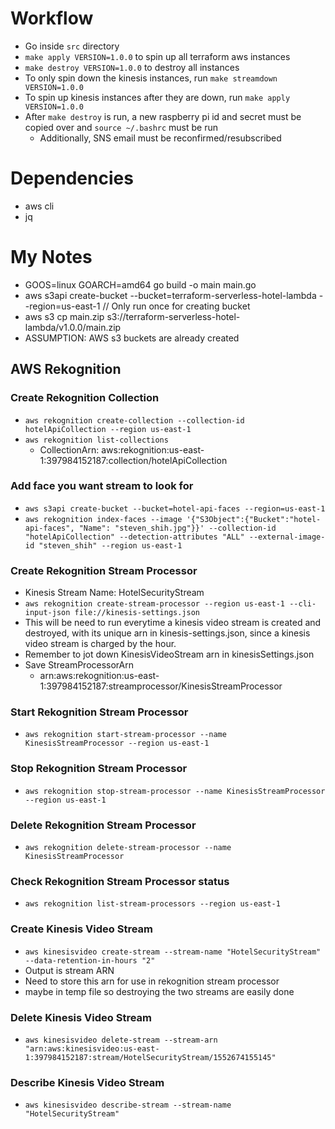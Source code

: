 # Workflow
  - Go inside `src` directory
  - `make apply VERSION=1.0.0` to spin up all terraform aws instances
  - `make destroy VERSION=1.0.0` to destroy all instances
  - To only spin down the kinesis instances, run `make streamdown VERSION=1.0.0`
  - To spin up kinesis instances after they are down, run `make apply VERSION=1.0.0`
  - After `make destroy` is run, a new raspberry pi id and secret must be copied over and `source ~/.bashrc` must be run
    - Additionally, SNS email must be reconfirmed/resubscribed

# Dependencies
  - aws cli
  - jq

# My Notes
  - GOOS=linux GOARCH=amd64 go build -o main main.go
  - aws s3api create-bucket --bucket=terraform-serverless-hotel-lambda --region=us-east-1 // Only run once for creating bucket
  - aws s3 cp main.zip s3://terraform-serverless-hotel-lambda/v1.0.0/main.zip
  - ASSUMPTION: AWS s3 buckets are already created

## AWS Rekognition
### Create Rekognition Collection
  - `aws rekognition create-collection --collection-id hotelApiCollection --region us-east-1`
  - `aws rekognition list-collections`
    - CollectionArn: aws:rekognition:us-east-1:397984152187:collection/hotelApiCollection
### Add face you want stream to look for
  - `aws s3api create-bucket --bucket=hotel-api-faces --region=us-east-1`
  - `aws rekognition index-faces --image '{"S3Object":{"Bucket":"hotel-api-faces", "Name": "steven_shih.jpg"}}' --collection-id "hotelApiCollection" --detection-attributes "ALL" --external-image-id "steven_shih" --region us-east-1`
### Create Rekognition Stream Processor
  - Kinesis Stream Name: HotelSecurityStream
  - `aws rekognition create-stream-processor --region us-east-1 --cli-input-json file://kinesis-settings.json`
  - This will be need to run everytime a kinesis video stream is created and destroyed, with its unique arn in kinesis-settings.json, since a kinesis video stream is charged by the hour.
  - Remember to jot down KinesisVideoStream arn in kinesisSettings.json
  - Save StreamProcessorArn
    - arn:aws:rekognition:us-east-1:397984152187:streamprocessor/KinesisStreamProcessor
### Start Rekognition Stream Processor
  - `aws rekognition start-stream-processor --name KinesisStreamProcessor --region us-east-1`
### Stop Rekognition Stream Processor
  - `aws rekognition stop-stream-processor --name KinesisStreamProcessor --region us-east-1`
### Delete Rekognition Stream Processor
  - `aws rekognition delete-stream-processor --name KinesisStreamProcessor`
### Check Rekognition Stream Processor status
  - `aws rekognition list-stream-processors --region us-east-1`

### Create Kinesis Video Stream
  - `aws kinesisvideo create-stream --stream-name "HotelSecurityStream" --data-retention-in-hours "2"`
  - Output is stream ARN
  - Need to store this arn for use in rekognition stream processor
  - maybe in temp file so destroying the two streams are easily done

### Delete Kinesis Video Stream
  - `aws kinesisvideo delete-stream --stream-arn "arn:aws:kinesisvideo:us-east-1:397984152187:stream/HotelSecurityStream/1552674155145"`

### Describe Kinesis Video Stream
  - `aws kinesisvideo describe-stream --stream-name "HotelSecurityStream"`
